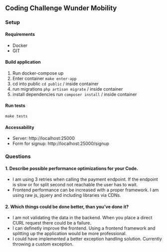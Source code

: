 ## Coding Challenge Wunder Mobility

### Setup

#### Requirements

- Docker
- GIT

#### Build application

1. Run docker-compose up
2. Enter container ```make enter-app```
3. cd into public ```cd public``` / inside container
4. run migrations ```php artisan migrate``` / inside container
5. install dependencies run ```composer install``` / inside container

#### Run tests

````make tests````

#### Accessability

- Server: http://localhost:25000
- Form for signup: http://localhost:25000/signup

### Questions

#### 1. Describe possible performance optimizations for your Code.

- I am using 3 retries when calling the payment endpoint. If the endpoint is slow or for split second not reachable the
  user has to wait.
- Frontend performance can be increased with a proper framework. I am using raw js, jquery and including libraries via
  CDNs.

#### 2. Which things could be done better, than you’ve done it?

- I am not validating the data in the backend. When you place a direct CURL request there could be a failure.
- I can definetly improve the frontend. Using a frontend framework and splitting up the application would be more
  professional.
- I could have implemented a better exception handling solution. Currently throwing a custom exception. 